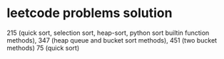 # leetcode problems solution
215 (quick sort, selection sort, heap-sort, python sort builtin function methods), 347 (heap queue and bucket sort methods), 451 (two bucket methods) 75 (quick sort)
